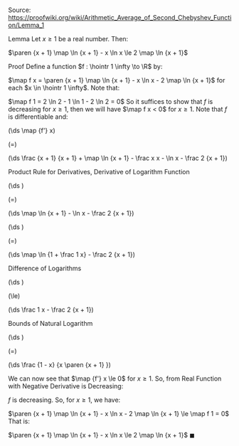 # 

Source: https://proofwiki.org/wiki/Arithmetic_Average_of_Second_Chebyshev_Function/Lemma_1

Lemma
Let $x \ge 1$ be a real number.
Then: 

$\paren {x + 1} \map \ln {x + 1} - x \ln x \le 2 \map \ln {x + 1}$


Proof
Define a function $f : \hointr 1 \infty \to \R$ by: 

$\map f x = \paren {x + 1} \map \ln {x + 1} - x \ln x - 2 \map \ln {x + 1}$
for each $x \in \hointr 1 \infty$.
Note that: 

$\map f 1 = 2 \ln 2 - 1 \ln 1 - 2 \ln 2 = 0$
So it suffices to show that $f$ is decreasing for $x \ge 1$, then we will have $\map f x < 0$ for $x \ge 1$.
Note that $f$ is differentiable and: 














\(\ds \map {f'} x\)

\(=\)







\(\ds \frac {x + 1} {x + 1} + \map \ln {x + 1} - \frac x x - \ln x - \frac 2 {x + 1}\)





Product Rule for Derivatives, Derivative of Logarithm Function














\(\ds \)

\(=\)







\(\ds \map \ln {x + 1} - \ln x - \frac 2 {x + 1}\)




















\(\ds \)

\(=\)







\(\ds \map \ln {1 + \frac 1 x} - \frac 2 {x + 1}\)





Difference of Logarithms














\(\ds \)

\(\le\)







\(\ds \frac 1 x - \frac 2 {x + 1}\)





Bounds of Natural Logarithm














\(\ds \)

\(=\)







\(\ds \frac {1 - x} {x \paren {x + 1} }\)









We can now see that $\map {f'} x \le 0$ for $x \ge 1$. 
So, from Real Function with Negative Derivative is Decreasing:

$f$ is decreasing.
So, for $x \ge 1$, we have: 

$\paren {x + 1} \map \ln {x + 1} - x \ln x - 2 \map \ln {x + 1} \le \map f 1 = 0$
That is: 

$\paren {x + 1} \map \ln {x + 1} - x \ln x \le 2 \map \ln {x + 1}$
$\blacksquare$





